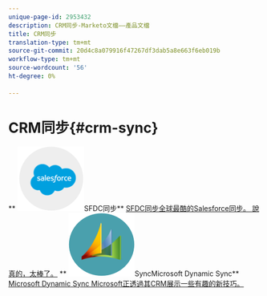 ```yaml
---
unique-page-id: 2953432
description: CRM同步-Marketo文檔——產品文檔
title: CRM同步
translation-type: tm+mt
source-git-commit: 20d4c8a079916f47267df3dab5a8e663f6eb019b
workflow-type: tm+mt
source-wordcount: '56'
ht-degree: 0%

---
```



# CRM同步{#crm-sync}

** ![SFDC同步](assets/sfdc.png)SFDC同步** [SFDC同步全球最酷的Salesforce同步。 說真的，太棒了。](https://docs.marketo.com/display/DOCS/Salesforce+Sync)     **  ![Microsoft Dynamic ](assets/dynamics.png)SyncMicrosoft Dynamic Sync**  [Microsoft Dynamic Sync Microsoft正透過其CRM展示一些有趣的新技巧。](https://docs.marketo.com/display/DOCS/Microsoft+Dynamics+Sync)